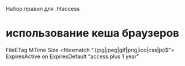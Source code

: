 Набор правил для .htaccess

# использование кеша браузеров
FileETag MTime Size
<ifmodule mod_expires.c>
<filesmatch “.(jpg|jpeg|gif|png|ico|css|js)$”>
ExpiresActive on
ExpiresDefault “access plus 1 year”
</filesmatch>
</ifmodule>